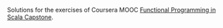 Solutions for the exercises of Coursera MOOC [Functional Programming in Scala Capstone](https://www.coursera.org/learn/scala-capstone).
